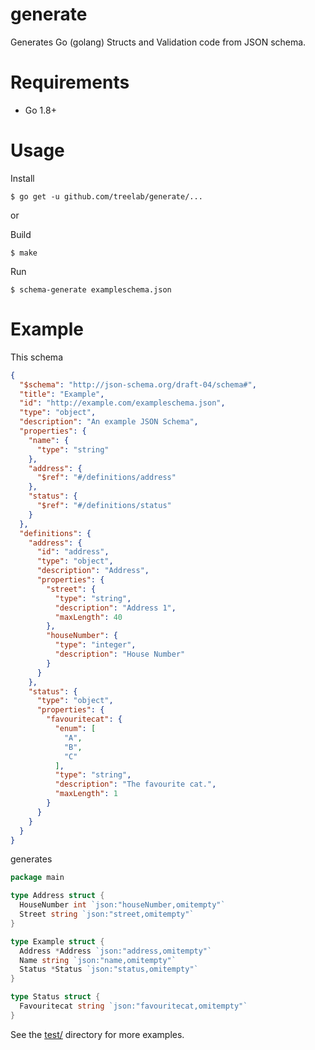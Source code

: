 # generate

Generates Go (golang) Structs and Validation code from JSON schema.

# Requirements

* Go 1.8+

# Usage

Install

```console
$ go get -u github.com/treelab/generate/...
```

or

Build

```console
$ make
```

Run

```console
$ schema-generate exampleschema.json
```

# Example

This schema

```json
{
  "$schema": "http://json-schema.org/draft-04/schema#",
  "title": "Example",
  "id": "http://example.com/exampleschema.json",
  "type": "object",
  "description": "An example JSON Schema",
  "properties": {
    "name": {
      "type": "string"
    },
    "address": {
      "$ref": "#/definitions/address"
    },
    "status": {
      "$ref": "#/definitions/status"
    }
  },
  "definitions": {
    "address": {
      "id": "address",
      "type": "object",
      "description": "Address",
      "properties": {
        "street": {
          "type": "string",
          "description": "Address 1",
          "maxLength": 40
        },
        "houseNumber": {
          "type": "integer",
          "description": "House Number"
        }
      }
    },
    "status": {
      "type": "object",
      "properties": {
        "favouritecat": {
          "enum": [
            "A",
            "B",
            "C"
          ],
          "type": "string",
          "description": "The favourite cat.",
          "maxLength": 1
        }
      }
    }
  }
}
```

generates

```go
package main

type Address struct {
  HouseNumber int `json:"houseNumber,omitempty"`
  Street string `json:"street,omitempty"`
}

type Example struct {
  Address *Address `json:"address,omitempty"`
  Name string `json:"name,omitempty"`
  Status *Status `json:"status,omitempty"`
}

type Status struct {
  Favouritecat string `json:"favouritecat,omitempty"`
}
```

See the [test/](./test/) directory for more examples.
